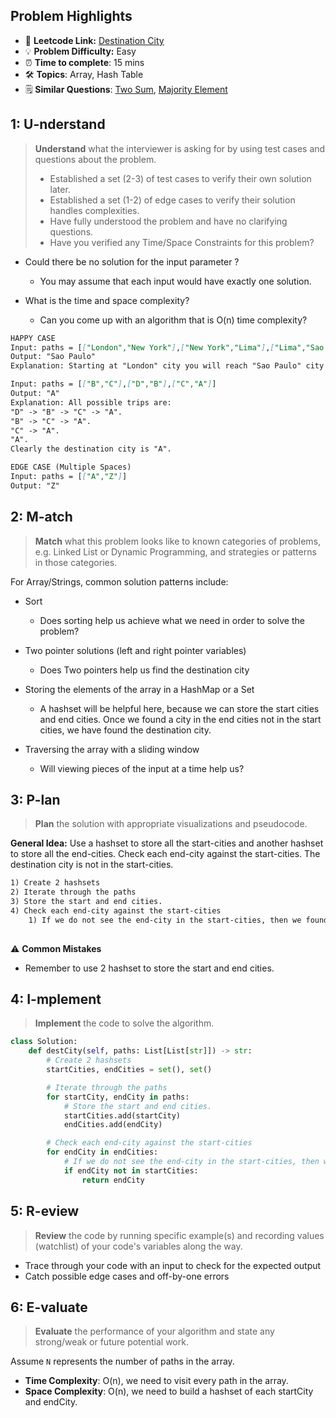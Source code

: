 ## Problem Highlights

* 🔗 **Leetcode Link:** [Destination City](https://leetcode.com/problems/destination-city/)
* 💡 **Problem Difficulty:** Easy
* ⏰ **Time to complete**: 15 mins
* 🛠️ **Topics**: Array, Hash Table
* 🗒️ **Similar Questions**: [Two Sum](https://leetcode.com/problems/two-sum), [Majority Element](https://leetcode.com/problems/majority-element)
    
## 1: U-nderstand
 
> **Understand** what the interviewer is asking for by using test cases and questions about the problem.
> 
> - Established a set (2-3) of test cases to verify their own solution later.
> - Established a set (1-2) of edge cases to verify their solution handles complexities.
> - Have fully understood the problem and have no clarifying questions.
> - Have you verified any Time/Space Constraints for this problem?

- Could there be no solution for the input parameter ?
  - You may assume that each input would have exactly one solution.

- What is the time and space complexity?
    - Can you come up with an algorithm that is  O(n) time complexity?


```markdown
HAPPY CASE
Input: paths = [["London","New York"],["New York","Lima"],["Lima","Sao Paulo"]]
Output: "Sao Paulo" 
Explanation: Starting at "London" city you will reach "Sao Paulo" city which is the destination city. Your trip consist of: "London" -> "New York" -> "Lima" -> "Sao Paulo".

Input: paths = [["B","C"],["D","B"],["C","A"]]
Output: "A"
Explanation: All possible trips are: 
"D" -> "B" -> "C" -> "A". 
"B" -> "C" -> "A". 
"C" -> "A". 
"A". 
Clearly the destination city is "A".

EDGE CASE (Multiple Spaces)
Input: paths = [["A","Z"]]
Output: "Z"
```   
    
## 2: M-atch

> **Match** what this problem looks like to known categories of problems, e.g. Linked List or Dynamic Programming, and strategies or patterns in those categories.

For Array/Strings, common solution patterns include:

- Sort
    - Does sorting help us achieve what we need in order to solve the problem?

- Two pointer solutions (left and right pointer variables)
    - Does Two pointers help us find the destination city 

- Storing the elements of the array in a HashMap or a Set
    - A hashset will be helpful here, because we can store the start cities and end cities. Once we found a city in the end cities not in the start cities, we have found the destination city. 

- Traversing the array with a sliding window
    - Will viewing pieces of the input at a time help us?

## 3: P-lan

> **Plan** the solution with appropriate visualizations and pseudocode.

**General Idea:** Use a hashset to store all the start-cities and another hashset to store all the end-cities. Check each end-city against the start-cities. The destination city is not in the start-cities.


```markdown
1) Create 2 hashsets
2) Iterate through the paths
3) Store the start and end cities.
4) Check each end-city against the start-cities
    1) If we do not see the end-city in the start-cities, then we found the destination city and return
    
```

⚠️ **Common Mistakes**

* Remember to use 2 hashset to store the start and end cities. 

## 4: I-mplement

> **Implement** the code to solve the algorithm.

```python
class Solution:
    def destCity(self, paths: List[List[str]]) -> str:
        # Create 2 hashsets
        startCities, endCities = set(), set()

        # Iterate through the paths
        for startCity, endCity in paths:
            # Store the start and end cities.
            startCities.add(startCity)
            endCities.add(endCity)

        # Check each end-city against the start-cities
        for endCity in endCities:
            # If we do not see the end-city in the start-cities, then we found the destination city and return
            if endCity not in startCities:
                return endCity
```
    
## 5: R-eview

> **Review** the code by running specific example(s) and recording values (watchlist) of your code's variables along the way.

- Trace through your code with an input to check for the expected output
- Catch possible edge cases and off-by-one errors

## 6: E-valuate

> **Evaluate** the performance of your algorithm and state any strong/weak or future potential work.

Assume `N` represents the number of paths in the array.


* **Time Complexity**: O(n), we need to visit every path in the array.
* **Space Complexity**: O(n), we need to  build a hashset of each startCity and endCity.
